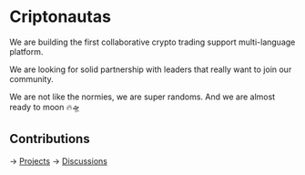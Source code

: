 # Criptonautas

We are building the first collaborative crypto trading support multi-language platform.

We are looking for solid partnership with leaders that really want to join our community.

We are not like the normies, we are super randoms. And we are almost ready to moon 🔥🛸

## Contributions

-> [Projects](https://github.com/orgs/somos-criptonautas/projects)
-> [Discussions](https://github.com/orgs/somos-criptonautas/discussions)